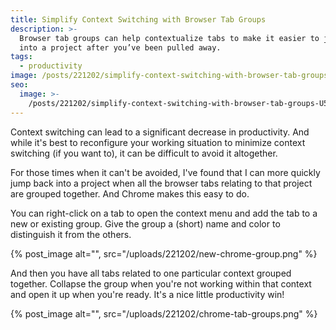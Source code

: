 ```yaml
---
title: Simplify Context Switching with Browser Tab Groups
description: >-
  Browser tab groups can help contextualize tabs to make it easier to jump back
  into a project after you’ve been pulled away.
tags:
  - productivity
image: /posts/221202/simplify-context-switching-with-browser-tab-groups-aoon0RFS.png
seo:
  image: >-
    /posts/221202/simplify-context-switching-with-browser-tab-groups-U5zIpAFw--meta.png
---
```


Context switching can lead to a significant decrease in productivity. And while it's best to reconfigure your working situation to minimize context switching (if you want to), it can be difficult to avoid it altogether.

For those times when it can't be avoided, I've found that I can more quickly jump back into a project when all the browser tabs relating to that project are grouped together. And Chrome makes this easy to do.

You can right-click on a tab to open the context menu and add the tab to a new or existing group. Give the group a (short) name and color to distinguish it from the others.

{% post_image alt="", src="/uploads/221202/new-chrome-group.png" %}

And then you have all tabs related to one particular context grouped together. Collapse the group when you're not working within that context and open it up when you're ready. It's a nice little productivity win!

{% post_image alt="", src="/uploads/221202/chrome-tab-groups.png" %}
